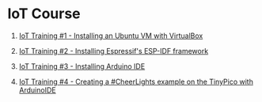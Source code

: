 # IoT Course

1. [IoT Training #1 - Installing an Ubuntu VM with VirtualBox](https://www.youtube.com/watch?v=zp-QscB2rIg)

2. [IoT Training #2 - Installing Espressif's ESP-IDF framework](https://www.youtube.com/watch?v=nmSFdY1Raq8)

3. [IoT Training #3 - Installing Arduino IDE](https://www.youtube.com/watch?v=e_8wiFn3Cc8)

4. [IoT Training #4 - Creating a #CheerLights example on the TinyPico with ArduinoIDE]()
